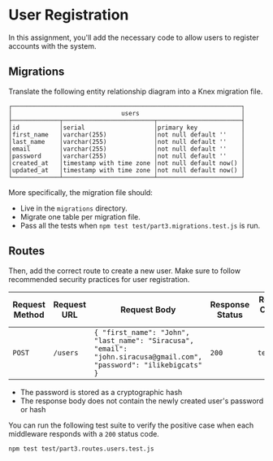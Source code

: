 # User Registration

In this assignment, you'll add the necessary code to allow users to register accounts with the system.

## Migrations

Translate the following entity relationship diagram into a Knex migration file.

```text
┌───────────────────────────────────────────────────────────────┐
│                              users                            │
├─────────────┬─────────────────────────┬───────────────────────┤
│id           │serial                   │primary key            │
│first_name   │varchar(255)             │not null default ''    │
│last_name    │varchar(255)             │not null default ''    │
│email        │varchar(255)             │not null default ''    │
│password     │varchar(255)             │not null default ''    │
│created_at   │timestamp with time zone │not null default now() │
│updated_at   │timestamp with time zone │not null default now() │
└─────────────┴─────────────────────────┴───────────────────────┘
```

More specifically, the migration file should:

- Live in the `migrations` directory.
- Migrate one table per migration file.
- Pass all the tests when `npm test test/part3.migrations.test.js` is run.

## Routes

Then, add the correct route to create a new user. Make sure to follow recommended security practices for user registration.

| Request Method | Request URL        | Request Body                                                                                                           | Response Status | Response Content-Type | Response Body |
|----------------|--------------------|------------------------------------------------------------------------------------------------------------------------|-----------------|-----------------------|---------------|
| `POST`         | `/users`           | `{ "first_name": "John", "last_name": "Siracusa", "email": "john.siracusa@gmail.com", "password": "ilikebigcats" }` | `200`           | `text/plain`          | `OK`          |

- The password is stored as a cryptographic hash
- The response body does not contain the newly created user's password or hash

You can run the following test suite to verify the positive case when each middleware responds with a `200` status code.

```shell
npm test test/part3.routes.users.test.js
```
